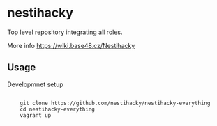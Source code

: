 nestihacky
==========

Top level repository integrating all roles.

More info https://wiki.base48.cz/Nestihacky

Usage
-----

Developmnet setup
~~~~~~~~~~~~~~~~~

    git clone https://github.com/nestihacky/nestihacky-everything
    cd nestihacky-everything
    vagrant up
